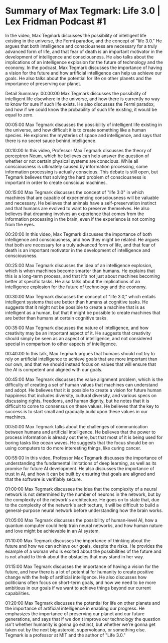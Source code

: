 # Summary of Max Tegmark: Life 3.0 | Lex Fridman Podcast #1

In the video, Max Tegmark discusses the possibility of intelligent life existing in the universe, the Fermi paradox, and the concept of "life 3.0." He argues that both intelligence and consciousness are necessary for a truly advanced form of life, and that fear of death is an important motivator in the development of intelligence and consciousness. He also talks about the implications of an intelligence explosion for the future of technology and the economy.
In the podcast, Max Tegmark discusses the importance of having a vision for the future and how artificial intelligence can help us achieve our goals. He also talks about the potential for life on other planets and the importance of preserving our planet.

Detail Summary: 
00:00:00
Max Tegmark discusses the possibility of intelligent life elsewhere in the universe, and how there is currently no way to know for sure if such life exists. He also discusses the Fermi paradox, and how if we could know the probability of such life existing, it would be equal to zero.

00:05:00
Max Tegmark discusses the possibility of intelligent life existing in the universe, and how difficult it is to create something like a human species. He explores the mysteries of space and intelligence, and says that there is no secret sauce behind intelligence.

00:10:00
In this video, Professor Max Tegmark discusses the theory of perceptron Neum, which he believes can help answer the question of whether or not certain physical systems are conscious. While all consciousness is ultimately caused by information processing, some information processing is actually conscious. This debate is still open, but Tegmark believes that solving the hard problem of consciousness is important in order to create conscious machines.

00:15:00
Max Tegmark discusses the concept of "life 3.0" in which machines that are capable of experiencing consciousness will be valuable and necessary. He believes that animals have a self-preservation instinct and that humans are evolved to want to preserve themselves. He also believes that dreaming involves an experience that comes from the information processing in the brain, even if the experience is not coming from the eyes.

00:20:00
In this video, Max Tegmark discusses the importance of both intelligence and consciousness, and how they might be related. He argues that both are necessary for a truly advanced form of life, and that fear of death is an important motivator in the development of intelligence and consciousness.

00:25:00
Max Tegmark discusses the idea of an intelligence explosion, which is when machines become smarter than humans. He explains that this is a long-term process, and that it's not just about machines becoming better at specific tasks. He also talks about the implications of an intelligence explosion for the future of technology and the economy.

00:30:00
Max Tegmark discusses the concept of "life 3.0," which entails intelligent systems that are better than humans at cognitive tasks. He suggests that it might not be possible to create a machine that is as intelligent as a human, but that it might be possible to create machines that are better than humans at certain cognitive tasks.

00:35:00
Max Tegmark discusses the nature of intelligence, and how creativity may be an important aspect of it. He suggests that creativity should simply be seen as an aspect of intelligence, and not considered special in comparison to other aspects of intelligence.

00:40:00
In this talk, Max Tegmark argues that humans should not try to rely on artificial intelligence to achieve goals that are more important than our own, and that we should instead focus on values that will ensure that the AI is competent and aligned with our goals.

00:45:00
Max Tegmark discusses the value alignment problem, which is the difficulty of creating a set of human values that machines can understand and adopt. He believes that it is possible to create a vision for future human happiness that includes diversity, cultural diversity, and various specs on discussing rights, freedoms, and human dignity, but he notes that it is difficult to come to consensus on these values. He believes that the key to success is to start small and gradually build upon these values in our machines.

00:50:00
Max Tegmark talks about the challenges of communication between humans and artificial intelligence. He believes that the power to process information is already out there, but that most of it is being used for boring tasks like ocean waves. He suggests that the focus should be on using computers to do more interesting things, like curing cancer.

00:55:00
In this video, Professor Max Tegmark discusses the importance of understanding the fundamental limitations of deep learning, as well as its promise for future AI development. He also discusses the importance of trust in AI, and how it can be built by ensuring that goals are aligned and that the software is verifiably secure.

01:00:00
Max Tegmark discusses the idea that the complexity of a neural network is not determined by the number of neurons in the network, but by the complexity of the network's architecture. He goes on to state that, due to the complexity of the network's architecture, it will be difficult to build a general-purpose neural network before understanding how the brain works.

01:05:00
Max Tegmark discusses the possibility of human-level AI, how a quantum computer could help train neural networks, and how human nature and love might be achievable in an AI system.

01:10:00
Max Tegmark discusses the importance of thinking about the future and how we can achieve our goals, despite the risks. He provides the example of a woman who is excited about the possibilities of the future and is not afraid to think about the obstacles that may stand in her way.

01:15:00
Max Tegmark discusses the importance of having a vision for the future, and how there is a lot of potential for humanity to create positive change with the help of artificial intelligence. He also discusses how politicians often focus on short-term goals, and how we need to be more ambitious in our goals if we want to achieve things beyond our current capabilities.

01:20:00
Max Tegmark discusses the potential for life on other planets and the importance of artificial intelligence in enabling our progress. He emphasizes the importance of preserving our planet and our future generations, and says that if we don't improve our technology the question isn't whether humanity is gonna go extinct, but whether we're gonna get taken out by the next big asteroid, supervolcano, or something else. Tegmark is a professor at MIT and the author of "Life 3.0."

